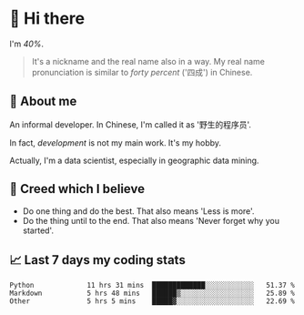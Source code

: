 # 👋 Hi there

I'm *40%*.

> It's a nickname and the real name also in a way.
> My real name pronunciation is similar to *forty percent* ('四成') in Chinese.

## :speech_balloon: About me

An informal developer. In Chinese, I'm called it as '野生的程序员'.

In fact, _development_ is not my main work. It's my hobby.

Actually, I'm a data scientist, especially in geographic data mining.

## :see_no_evil: Creed which I believe

- Do one thing and do the best. That also means 'Less is more'.
- Do the thing until to the end. That also means 'Never forget why you started'.

## :chart_with_upwards_trend: Last 7 days my coding stats

<!--START_SECTION:waka-->

```text
Python             11 hrs 31 mins  █████████████░░░░░░░░░░░░   51.37 %
Markdown           5 hrs 48 mins   ██████▒░░░░░░░░░░░░░░░░░░   25.89 %
Other              5 hrs 5 mins    █████▓░░░░░░░░░░░░░░░░░░░   22.69 %
```

<!--END_SECTION:waka-->
